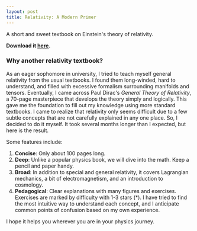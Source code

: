 ```yaml
---
layout: post
title: Relativity: A Modern Primer
---
```


A short and sweet textbook on Einstein's theory of relativity.

**Download it [here](./Relativity__A_Modern_Primer.pdf).**

### Why another relativity textbook?

As an eager sophomore in university, I tried to teach myself general relativity from the usual textbooks. I found them long-winded, hard to understand, and filled with excessive formalism surrounding manifolds and tensors. Eventually, I came across Paul Dirac's _General Theory of Relativity_, a 70-page masterpiece that develops the theory simply and logically. This gave me the foundation to fill out my knowledge using more standard textbooks. I came to realize that relativity only seems difficult due to a few subtle concepts that are not carefully explained in any one place. So, I decided to do it myself. It took several months longer than I expected, but here is the result.

Some features include:

1. **Concise**: Only about 100 pages long.
2. **Deep**: Unlike a popular physics book, we will dive into the math. Keep a pencil and paper handy.
3. **Broad**: In addition to special and general relativity, it covers Lagrangian mechanics, a bit of electromagnetism, and an introduction to cosmology.
4. **Pedagogical**: Clear explanations with many figures and exercises. Exercises are marked by difficulty with 1-3 stars (\*). I have tried to find the most intuitive way to understand each concept, and I anticipate common points of confusion based on my own experience.

I hope it helps you wherever you are in your physics journey.
